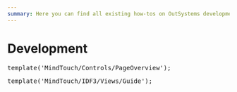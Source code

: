 ```yaml
---
summary: Here you can find all existing how-tos on OutSystems development.
---
```


# Development

<pre class="script">
template('MindTouch/Controls/PageOverview');
</pre>


<pre class="script">
template('MindTouch/IDF3/Views/Guide');
</pre>
